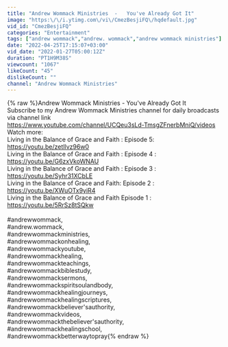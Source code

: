 ```yaml
---
title: "Andrew Wommack Ministries  -   You've Already Got It"
image: "https:\/\/i.ytimg.com\/vi\/CmezBesjiFQ\/hqdefault.jpg"
vid_id: "CmezBesjiFQ"
categories: "Entertainment"
tags: ["andrew wommack","andrew. wommack","andrew wommack ministries"]
date: "2022-04-25T17:15:07+03:00"
vid_date: "2022-01-27T05:00:12Z"
duration: "PT1H9M38S"
viewcount: "1067"
likeCount: "45"
dislikeCount: ""
channel: "Andrew Wommack Ministries"
---
```

{% raw %}Andrew Wommack Ministries  -   You've Already Got It<br />Subscribe to my Andrew Wommack Ministries channel for daily broadcasts via channel link<br /> <a rel="nofollow" target="blank" href="https://www.youtube.com/channel/UCQeu3sLd-TmsgZFnerbMniQ/videos">https://www.youtube.com/channel/UCQeu3sLd-TmsgZFnerbMniQ/videos</a><br />Watch more:<br />Living in the Balance of Grace and Faith : Episode 5: <a rel="nofollow" target="blank" href="https://youtu.be/zetIlvz96w0">https://youtu.be/zetIlvz96w0</a><br />Living in the Balance of Grace and Faith : Episode 4 : <a rel="nofollow" target="blank" href="https://youtu.be/G6zxVkoWNAU">https://youtu.be/G6zxVkoWNAU</a><br />Living in the Balance of Grace and Faith : Episode 3 : <a rel="nofollow" target="blank" href="https://youtu.be/Syhr31XCbLE">https://youtu.be/Syhr31XCbLE</a><br />Living in the Balance of Grace and Faith: Episode 2 : <a rel="nofollow" target="blank" href="https://youtu.be/XWuOTx9yiR4">https://youtu.be/XWuOTx9yiR4</a><br />Living in the Balance of Grace and Faith Episode 1 : <a rel="nofollow" target="blank" href="https://youtu.be/5RrSz8tSQkw">https://youtu.be/5RrSz8tSQkw</a><br /><br />#andrewwommack,<br />#andrew.wommack,<br />#andrewwommackministries,<br />#andrewwommackonhealing,<br />#andrewwommackyoutube,<br />#andrewwommackhealing,<br />#andrewwommackteachings,<br />#andrewwommackbiblestudy,<br />#andrewwommacksermons,<br />#andrewwommackspiritsoulandbody,<br />#andrewwommackhealingjourneys,<br />#andrewwommackhealingscriptures,<br />#andrewwommackbeliever'sauthority,<br />#andrewwommackvideos,<br />#andrewwommackthebeliever'sauthority,<br />#andrewwommackhealingschool,<br />#andrewwommackbetterwaytopray{% endraw %}
